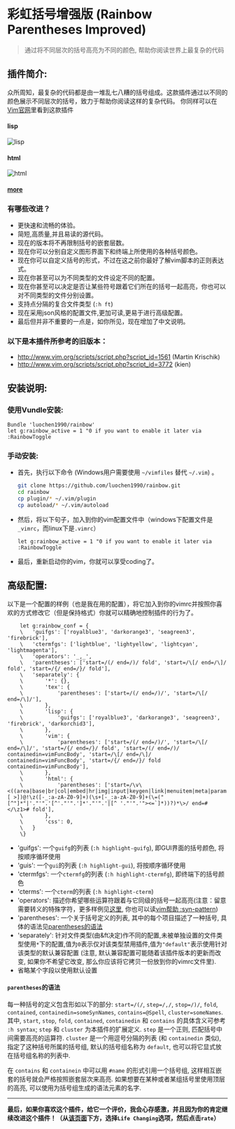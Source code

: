 彩虹括号增强版 (Rainbow Parentheses Improved)
=============================================
>	通过将不同层次的括号高亮为不同的颜色, 帮助你阅读世界上最复杂的代码

插件简介:
---------

众所周知，最复杂的代码都是由一堆乱七八糟的括号组成。这款插件通过以不同的颜色展示不同层次的括号，致力于帮助你阅读这样的复杂代码。 你同样可以在[Vim官网](http://www.vim.org/scripts/script.php?script_id=4176)里看到这款插件

#### lisp
![lisp](https://raw.githubusercontent.com/luochen1990/rainbow/demo/lisp.png)
#### html
![html](https://raw.githubusercontent.com/luochen1990/rainbow/demo/html.png)
#### [more](https://github.com/luochen1990/rainbow/blob/demo/more.md)

### 有哪些改进？

- 更快速和流畅的体验。
- 简短,高质量,并且易读的源代码。
- 现在的版本将不再限制括号的嵌套层数。
- 现在你可以分别自定义图形界面下和终端上所使用的各种括号颜色。
- 现在你可以自定义括号的形式，不过在这之前你最好了解vim脚本的正则表达式。
- 现在你甚至可以为不同类型的文件设定不同的配置。
- 现在你甚至可以决定是否让某些符号跟着它们所在的括号一起高亮，你也可以对不同类型的文件分别设置。
- 支持点分隔的复合文件类型 (`:h ft`)
- 现在采用json风格的配置文件,更加可读,更易于进行高级配置。
- 最后但并非不重要的一点是，如你所见，现在增加了中文说明。

### 以下是本插件所参考的旧版本：
- http://www.vim.org/scripts/script.php?script_id=1561 (Martin Krischik)
- http://www.vim.org/scripts/script.php?script_id=3772 (kien)

安装说明:
---------

### 使用Vundle安装:

```vim
Bundle 'luochen1990/rainbow'
let g:rainbow_active = 1 "0 if you want to enable it later via :RainbowToggle
```

### 手动安装:

- 首先，执行以下命令 (Windows用户需要使用 `~/vimfiles` 替代 `~/.vim`) 。

	```sh
	git clone https://github.com/luochen1990/rainbow.git
	cd rainbow
	cp plugin/* ~/.vim/plugin
	cp autoload/* ~/.vim/autoload
	```

- 然后，将以下句子，加入到你的vim配置文件中（windows下配置文件是`_vimrc`，而linux下是`.vimrc`）

	```vim
	let g:rainbow_active = 1 "0 if you want to enable it later via :RainbowToggle
	```

- 最后，重新启动你的vim，你就可以享受coding了。

高级配置:
---------

以下是一个配置的样例（也是我在用的配置），将它加入到你的vimrc并按照你喜欢的方式修改它（但是保持格式）你就可以精确地控制插件的行为了。

```vim
	let g:rainbow_conf = {
	\	'guifgs': ['royalblue3', 'darkorange3', 'seagreen3', 'firebrick'],
	\	'ctermfgs': ['lightblue', 'lightyellow', 'lightcyan', 'lightmagenta'],
	\	'operators': '_,_',
	\	'parentheses': ['start=/(/ end=/)/ fold', 'start=/\[/ end=/\]/ fold', 'start=/{/ end=/}/ fold'],
	\	'separately': {
	\		'*': {},
	\		'tex': {
	\			'parentheses': ['start=/(/ end=/)/', 'start=/\[/ end=/\]/'],
	\		},
	\		'lisp': {
	\			'guifgs': ['royalblue3', 'darkorange3', 'seagreen3', 'firebrick', 'darkorchid3'],
	\		},
	\		'vim': {
	\			'parentheses': ['start=/(/ end=/)/', 'start=/\[/ end=/\]/', 'start=/{/ end=/}/ fold', 'start=/(/ end=/)/ containedin=vimFuncBody', 'start=/\[/ end=/\]/ containedin=vimFuncBody', 'start=/{/ end=/}/ fold containedin=vimFuncBody'],
	\		},
	\		'html': {
	\			'parentheses': ['start=/\v\<((area|base|br|col|embed|hr|img|input|keygen|link|menuitem|meta|param|source|track|wbr)[ >])@!\z([-_:a-zA-Z0-9]+)(\s+[-_:a-zA-Z0-9]+(\=("[^"]*"|'."'".'[^'."'".']*'."'".'|[^ '."'".'"><=`]*))?)*\>/ end=#</\z1># fold'],
	\		},
	\		'css': 0,
	\	}
	\}
```

- 'guifgs': 一个`guifg`的列表 (`:h highlight-guifg`), 即GUI界面的括号颜色, 将按顺序循环使用
- 'guis': 一个`gui`的列表 (`:h highlight-gui`), 将按顺序循环使用
- 'ctermfgs': 一个`ctermfg`的列表 (`:h highlight-ctermfg`), 即终端下的括号颜色
- 'cterms': 一个`cterm`的列表 (`:h highlight-cterm`)
- 'operators': 描述你希望哪些运算符跟着与它同级的括号一起高亮(注意：留意需要转义的特殊字符，更多样例见[这里](https://github.com/luochen1990/rainbow/issues/3), 你也可以读[vim帮助 :syn-pattern](http://vimdoc.sourceforge.net/htmldoc/syntax.html#:syn-pattern))
- 'parentheses': 一个关于括号定义的列表, 其中的每个项目描述了一种括号, 具体的语法见[parentheses的语法]()
- 'separately': 针对文件类型(由&ft决定)作不同的配置,未被单独设置的文件类型使用`*`下的配置,值为`0`表示仅对该类型禁用插件,值为`"default"`表示使用针对该类型的默认兼容配置 (注意, 默认兼容配置可能随着该插件版本的更新而改变, 如果你不希望它改变, 那么你应该将它拷贝一份放到你的vimrc文件里).
- 省略某个字段以使用默认设置

#### `parentheses`的语法

每一种括号的定义包含形如以下的部分:  `start=/(/`, `step=/,/`, `stop=/)/`, `fold`, `contained`, `containedin=someSynNames`, `contains=@Spell`, `cluster=someNames`. 其中, `start`, `stop`, `fold`, `contained`, `containedin` 和 `contains` 的具体含义可参考 `:h syntax`; `step` 和 `cluster` 为本插件的扩展定义. `step` 是一个正则, 匹配括号中间需要高亮的运算符. `cluster` 是一个用逗号分隔的列表 (和 `containedin` 类似), 指定了这种括号所属的括号组, 默认的括号组名称为 `default`, 也可以将它显式放在括号组名称的列表中.

在 `contains` 和 `containein` 中可以用 `#name` 的形式引用一个括号组, 这样相互嵌套的括号就会严格按照嵌套层次来高亮. 如果想要在某种或者某组括号里使用顶层的高亮, 可以使用为括号组生成的语法元素的名字.

-------------------------------------------------------------------
**最后，如果你喜欢这个插件，给它一个评价，我会心存感激，并且因为你的肯定继续改进这个插件！（从[该页面](http://www.vim.org/scripts/script.php?script_id=4176)下方，选择`Life Changing`选项，然后点击`rate`）**

